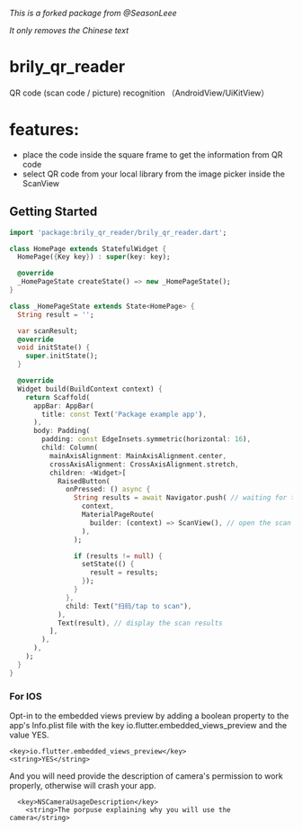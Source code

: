 *This is a forked package from @SeasonLeee*

*It only removes the Chinese text*

# brily_qr_reader

QR code (scan code &#x2F; picture) recognition （AndroidView&#x2F;UiKitView）

# features:
- place the code inside the square frame to get the information from QR code
- select QR code from your local library from the image picker inside the ScanView


## Getting Started

```dart
import 'package:brily_qr_reader/brily_qr_reader.dart';

class HomePage extends StatefulWidget {
  HomePage({Key key}) : super(key: key);

  @override
  _HomePageState createState() => new _HomePageState();
}

class _HomePageState extends State<HomePage> {
  String result = '';

  var scanResult;
  @override
  void initState() {
    super.initState();
  }

  @override
  Widget build(BuildContext context) {
    return Scaffold(
      appBar: AppBar(
        title: const Text('Package example app'),
      ),
      body: Padding(
        padding: const EdgeInsets.symmetric(horizontal: 16),
        child: Column(
          mainAxisAlignment: MainAxisAlignment.center,
          crossAxisAlignment: CrossAxisAlignment.stretch,
          children: <Widget>[
            RaisedButton(
              onPressed: () async {
                String results = await Navigator.push( // waiting for the scan results
                  context,
                  MaterialPageRoute(
                    builder: (context) => ScanView(), // open the scan view
                  ),
                );

                if (results != null) {
                  setState(() {
                    result = results;
                  });
                }
              },
              child: Text("扫码/tap to scan"),
            ),
            Text(result), // display the scan results
          ],
        ),
      ),
    );
  }
} 
```

### For IOS
Opt-in to the embedded views preview by adding a boolean property to the app's Info.plist file with the key io.flutter.embedded_views_preview and the value YES.

	<key>io.flutter.embedded_views_preview</key>
	<string>YES</string>

And you will need provide the description of camera's permission to work properly, otherwise will crash your app.
``` 
  <key>NSCameraUsageDescription</key>
	<string>The porpuse explaining why you will use the camera</string>
```

